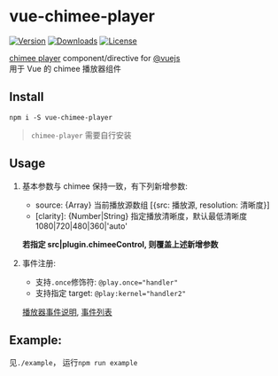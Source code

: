 # vue-chimee-player

<p>
  <a href="https://www.npmjs.com/package/vue-chimee-player"><img src="https://img.shields.io/npm/v/vue-chimee-player.svg" alt="Version"></a>
  <a href="https://npmcharts.com/compare/vue-chimee-player?minimal=true"><img src="https://img.shields.io/npm/dm/vue-chimee-player.svg" alt="Downloads"></a>
  <a href="https://www.npmjs.com/package/vue-chimee-player"><img src="https://img.shields.io/npm/l/vue-chimee-player.svg" alt="License"></a>
</p>

[chimee player](https://github.com/Chimeejs/chimee) component/directive for [@vuejs](http://vuejs.org)  
用于 Vue 的 chimee 播放器组件

## Install

`npm i -S vue-chimee-player`

> `chimee-player` 需要自行安装

## Usage

1. 基本参数与 chimee 保持一致，有下列新增参数:

   - source: {Array} 当前播放源数组 [{src: 播放源, resolution: 清晰度}]
   - [clarity]: {Number|String} 指定播放清晰度，默认最低清晰度 1080|720|480|360|'auto'

   **若指定 src|plugin.chimeeControl, 则覆盖上述新增参数**

2. 事件注册:

   - 支持`.once`修饰符: `@play.once="handler"`
   - 支持指定 target: `@play:kernel="handler2"`

   [播放器事件说明](http://chimee.org/docs/chimee_api.html#%E4%BA%8B%E4%BB%B6%E7%9B%91%E5%90%AC%E7%9B%B8%E5%85%B3%E6%96%B9%E6%B3%95),
   [事件列表](https://github.com/Chimeejs/chimee/blob/master/src/helper/const.js)

## Example:

见`./example`，
运行`npm run example`
